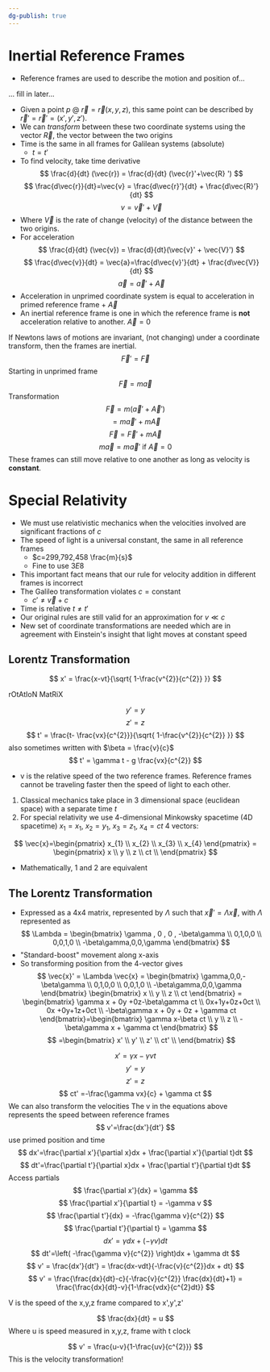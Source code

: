 ```yaml
---
dg-publish: true
---
```


# Inertial Reference Frames

- Reference frames are used to describe the motion and position of...

... fill in later...



- Given a point $p$ @ $\vec{r} = \vec{r}(x,y,z)$, this same point can be described by $\vec{r}' = \vec{r}'=(x',y',z')$. 
- We can *transform* between these two coordinate systems using the vector $\vec{R}$, the vector between the two origins
- Time is the same in all frames for Galilean systems (absolute)
	- $t=t'$
- To find velocity, take time derivative
$$
\frac{d}{dt} (\vec{r}) = \frac{d}{dt} (\vec{r}'+\vec{R} ')
$$
$$
\frac{d\vec{r}}{dt}=\vec{v} = \frac{d\vec{r}'}{dt} + \frac{d\vec{R}'}{dt}
$$
$$
v =\vec{v}' + \vec{V}
$$
- Where $\vec{V}$ is the rate of change (velocity) of the distance between the two origins. 
- For acceleration
$$
\frac{d}{dt} (\vec{v}) = \frac{d}{dt}(\vec{v}' + \vec{V}')
$$
$$
\frac{d\vec{v}}{dt} = \vec{a}=\frac{d\vec{v}'}{dt} + \frac{d\vec{V}}{dt}
$$
$$
\vec{a} = \vec{a}' + \vec{A}
$$
- Acceleration in unprimed coordinate system is equal to acceleration in primed reference frame + $\vec{A}$
- An inertial reference frame is one in which the reference frame is **not** acceleration relative to another. $\vec{A}=0$

If Newtons laws of motions are invariant, (not changing) under a coordinate transform, then the frames are inertial. 
$$
\vec{F}'=\vec{F}
$$
Starting in unprimed frame
$$
\vec{F} = m\vec{a}
$$
Transformation 
$$
\vec{F} = m(\vec{a}'+\vec{A}')
$$
$$
=m\vec{a}' + m\vec{A}
$$
$$
\vec{F} = \vec{F}' + m\vec{A}
$$
$$
m\vec{a}=m\vec{a}' \text{ if} \ \vec{A}=0
$$
These frames can still move relative to one another as long as velocity is **constant**. 


# Special Relativity
- We must use relativistic mechanics when the velocities involved are significant fractions of $c$
- The speed of light is a universal constant, the same in all reference frames
	- $c=299,792,458 \frac{m}{s}$
	- Fine to use $3E8$
- This important fact means that our rule for velocity addition in different frames is incorrect
- The Galileo transformation violates $c=\text{constant}$ 
	- $c' \neq \vec{v} + c$
- Time is relative $t\neq t'$
- Our original rules are still valid for an approximation for $v\ll c$
- New set of coordinate transformations are needed which are in agreement with Einstein's insight that light moves at constant speed
## Lorentz Transformation 
$$
x' = \frac{x-vt}{\sqrt{ 1-\frac{v^{2}}{c^{2}} }}
$$

rOtAtIoN MatRiX

$$
y' = y
$$
$$
z'=z
$$
$$
t' = \frac{t- \frac{vx}{c^{2}}}{\sqrt{ 1-\frac{v^{2}}{c^{2}} }}
$$
also sometimes written with $\beta = \frac{v}{c}$
$$
t' = \gamma t - g \frac{vx}{c^{2}}
$$
- v is the relative speed of the two reference frames.
Reference frames cannot be traveling faster then the speed of light to each other. 

1. Classical mechanics take place in 3 dimensional space (euclidean space) with a separate time $t$
2. For special relativity we use 4-dimensional Minkowsky spacetime (4D spacetime)
		$x_{1} = x_{1}, \ x_{2}=y_{1}, \ x_{3}=z_{1}, \ x_{4}=ct$
		4 vectors: 
		
$$
\vec{x}=\begin{pmatrix}
x_{1} \\
x_{2} \\
x_{3} \\
x_{4}
\end{pmatrix} = \begin{pmatrix}
x \\
y \\
z \\
ct \\
\end{pmatrix}
$$
- Mathematically, 1 and 2 are equivalent
## The Lorentz Transformation
- Expressed as a 4x4 matrix, represented by $\Lambda$ such that $\vec{x}' = \Lambda \vec{x}$, with $\Lambda$ represented as
$$
\Lambda = \begin{bmatrix}
\gamma , 0 , 0 , -\beta\gamma \\
0,1,0,0 \\
0,0,1,0 \\
-\beta\gamma,0,0,\gamma
\end{bmatrix}
$$
- "Standard-boost" movement along x-axis
- So transforming position from the 4-vector gives 
$$
\vec{x}' = \Lambda \vec{x} = \begin{bmatrix}
\gamma,0,0,-\beta\gamma \\
0,1,0,0 \\
0,0,1,0 \\
-\beta\gamma,0,0,\gamma
\end{bmatrix}
\begin{bmatrix}
x \\
y \\
z \\
ct
\end{bmatrix} = \begin{bmatrix}
\gamma x + 0y +0z-\beta\gamma ct \\
0x+1y+0z+0ct \\
0x +0y+1z+0ct \\
-\beta\gamma x + 0y + 0z + \gamma ct
\end{bmatrix}=\begin{bmatrix}
\gamma x-\beta ct \\
y \\
z \\
-\beta\gamma x + \gamma ct
\end{bmatrix}
$$
$$
=\begin{bmatrix}
x' \\
y' \\
z' \\
ct' \\
\end{bmatrix}
$$

$$
x' = \gamma x-\gamma vt
$$
$$
y'=y
$$
$$
z'=z
$$
$$
ct' =-\frac{\gamma vx}{c} + \gamma ct
$$
We can also transform the velocities
The v in the equations above represents the speed between reference frames
$$
v'=\frac{dx'}{dt'}
$$
use primed position and time
$$
dx'=\frac{\partial x'}{\partial x}dx + \frac{\partial x'}{\partial t}dt
$$
$$
dt'=\frac{\partial t'}{\partial x}dx + \frac{\partial t'}{\partial t}dt
$$
Access partials
$$
\frac{\partial x'}{dx} = \gamma 
$$
$$
\frac{\partial x'}{\partial t} = -\gamma v
$$
$$
\frac{\partial t'}{dx} = -\frac{\gamma v}{c^{2}}
$$
$$
\frac{\partial t'}{\partial t} = \gamma
$$
$$
dx' = \gamma dx + (-\gamma v)dt
$$
$$
dt'=\left( -\frac{\gamma v}{c^{2}} \right)dx + \gamma dt
$$
$$
v' = \frac{dx'}{dt'} = \frac{dx-vdt}{-\frac{v}{c^{2}}dx + dt}
$$
$$
v' = \frac{\frac{dx}{dt}-c}{-\frac{v}{c^{2}} \frac{dx}{dt}+1} = \frac{\frac{dx}{dt}-v}{1-\frac{vdx}{c^{2}dt}}
$$


V is the speed of the x,y,z frame compared to x',y',z'

$$
\frac{dx}{dt} = u
$$
Where u is speed measured in x,y,z, frame with t clock

$$
v' = \frac{u-v}{1-\frac{uv}{c^{2}}}
$$
This is the velocity transformation!

